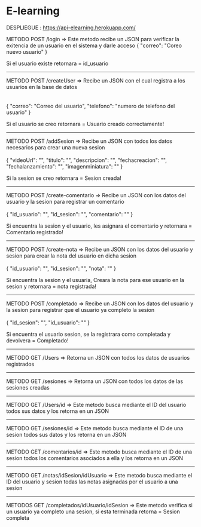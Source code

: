 # E-learning

DESPLIEGUE :  https://api-elearning.herokuapp.com/

METODO POST /login  =>  Este metodo recibe un JSON para verificar la exitencia de un usuario en el sistema y darle acceso
{
    "correo": "Coreo nuevo usuario"
}

Si el usuario existe retornara = id_usuario
_______________________________________________________________________________________________________

METODO POST /createUser  =>  Recibe un JSON con el cual registra a los usuarios en la base de datos  
<br></br>
{
    "correo": "Correo del usuario",
    "telefono": "numero de telefono del usuario"
}

Si el usuario se creo retornara = Usuario creado correctamente!

_______________________________________________________________________________________________________

METODO POST /addSesion  => Recibe un JSON con todos los datos necesarios para crear una nueva sesion
<br></br>
{
    "videoUrl": "",
    "titulo": "",
    "descripcion": "",
    "fechacreacion": "",
    "fechalanzamiento": "",
    "imagenminiatura": ""
}

Si la sesion se creo retornara = Sesion creada!

___________________________________________________________________________________________________________________

METODO POST /create-comentario => Recibe un JSON con los datos del usuario y la sesion para registrar un comentario
<br></br>
{
    "id_usuario": "",
    "id_sesion": "",
    "comentario": ""
}

Si encuentra la sesion y el usuario, les asignara el comentario y retornara = Comentario registrado!

_____________________________________________________________________________________________________________________________

METODO POST /create-nota => Recibe un JSON con los datos del usuario y sesion para crear la nota del usuario en dicha sesion
<br></br>
{
    "id_usuario": "",
    "id_sesion": "",
    "nota": ""
}

Si encuentra la sesion y el usuaria, Creara la nota para ese usuario en la sesion y retornara = nota registrada!

___________________________________________________________________________________________________________________________________

METODO POST /completado => Recibe un JSON con los datos del usuario y la sesion para registrar que el usuario ya completo la sesion
<br></br>
{
    "id_sesion": "",
    "id_usuario": ""
}

Si encuentra el usuario sesion, se la registrara como completada y devolvera = Completado!

_____________________________________________________________________________________________________________________________________

METODO GET /Users  => Retorna un JSON con todos los datos de usuarios registrados

_____________________________________________________________________________________________________________________________________

METODO GET /sesiones  => Retorna un JSON con todos los datos de las sesiones creadas

_____________________________________________________________________________________________________________________________________

METODO GET /Users/id  => Este metodo busca mediante el ID del usuario todos sus datos y los retorna en un JSON

_____________________________________________________________________________________________________________________________________

METODO GET /sesiones/id  => Este metodo busca mediante el ID de una sesion todos sus datos y los retorna en un JSON

_____________________________________________________________________________________________________________________________________

METODO GET /comentarios/id => Este metodo busca mediante el ID de una sesion todos los comentarios asociados a ella y los retorna en un JSON

_____________________________________________________________________________________________________________________________________

METODO GET /notas/idSesion/idUsuario => Este metodo busca mediante el ID del usuario y sesion todas las notas asignadas por el usuario a una sesion 

_____________________________________________________________________________________________________________________________________

METODOS GET /completados/idUsuario/idSesion  => Este metodo verifica si un usuario ya completo una sesion, si esta terminada retorna = Sesion completa



